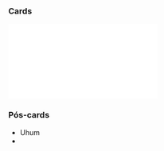 ### Cards


![Drawing 2025-02-04 15.48.17.excalidraw](Drawing%202025-02-04%2015.48.17.excalidraw.md)


### Pós-cards
* Uhum
* 